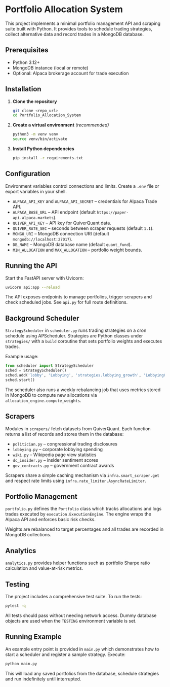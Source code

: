 # Portfolio Allocation System

This project implements a minimal portfolio management API and scraping suite built with Python. It provides tools to schedule trading strategies, collect alternative data and record trades in a MongoDB database.

## Prerequisites

- Python 3.12+
- MongoDB instance (local or remote)
- Optional: Alpaca brokerage account for trade execution

## Installation

1. **Clone the repository**
   ```bash
   git clone <repo_url>
   cd Portfolio_Allocation_System
   ```
2. **Create a virtual environment** *(recommended)*
   ```bash
   python3 -m venv venv
   source venv/bin/activate
   ```
3. **Install Python dependencies**
   ```bash
   pip install -r requirements.txt
   ```

## Configuration

Environment variables control connections and limits. Create a `.env` file or export variables in your shell.

- `ALPACA_API_KEY` and `ALPACA_API_SECRET` – credentials for Alpaca Trade API.
- `ALPACA_BASE_URL` – API endpoint (default `https://paper-api.alpaca.markets`).
- `QUIVER_API_KEY` – API key for QuiverQuant data.
- `QUIVER_RATE_SEC` – seconds between scraper requests (default `1.1`).
- `MONGO_URI` – MongoDB connection URI (default `mongodb://localhost:27017`).
- `DB_NAME` – MongoDB database name (default `quant_fund`).
- `MIN_ALLOCATION` and `MAX_ALLOCATION` – portfolio weight bounds.

## Running the API

Start the FastAPI server with Uvicorn:
```bash
uvicorn api:app --reload
```
The API exposes endpoints to manage portfolios, trigger scrapers and check scheduled jobs. See `api.py` for full route definitions.

## Background Scheduler

`StrategyScheduler` in `scheduler.py` runs trading strategies on a cron schedule using APScheduler. Strategies are Python classes under `strategies/` with a `build` coroutine that sets portfolio weights and executes trades.

Example usage:
```python
from scheduler import StrategyScheduler
sched = StrategyScheduler()
sched.add('lobby', 'Lobbying', 'strategies.lobbying_growth', 'LobbyingGrowthStrategy', 'monthly')
sched.start()
```
The scheduler also runs a weekly rebalancing job that uses metrics stored in MongoDB to compute new allocations via `allocation_engine.compute_weights`.

## Scrapers

Modules in `scrapers/` fetch datasets from QuiverQuant. Each function returns a list of records and stores them in the database:

- `politician.py` – congressional trading disclosures
- `lobbying.py` – corporate lobbying spending
- `wiki.py` – Wikipedia page view statistics
- `dc_insider.py` – insider sentiment scores
- `gov_contracts.py` – government contract awards

Scrapers share a simple caching mechanism via `infra.smart_scraper.get` and respect rate limits using `infra.rate_limiter.AsyncRateLimiter`.

## Portfolio Management

`portfolio.py` defines the `Portfolio` class which tracks allocations and logs trades executed by `execution.ExecutionEngine`. The engine wraps the Alpaca API and enforces basic risk checks.

Weights are rebalanced to target percentages and all trades are recorded in MongoDB collections.

## Analytics

`analytics.py` provides helper functions such as portfolio Sharpe ratio calculation and value-at-risk metrics.

## Testing

The project includes a comprehensive test suite. To run the tests:
```bash
pytest -q
```
All tests should pass without needing network access. Dummy database objects are used when the `TESTING` environment variable is set.

## Running Example

An example entry point is provided in `main.py` which demonstrates how to start a scheduler and register a sample strategy. Execute:
```bash
python main.py
```
This will load any saved portfolios from the database, schedule strategies and run indefinitely until interrupted.

